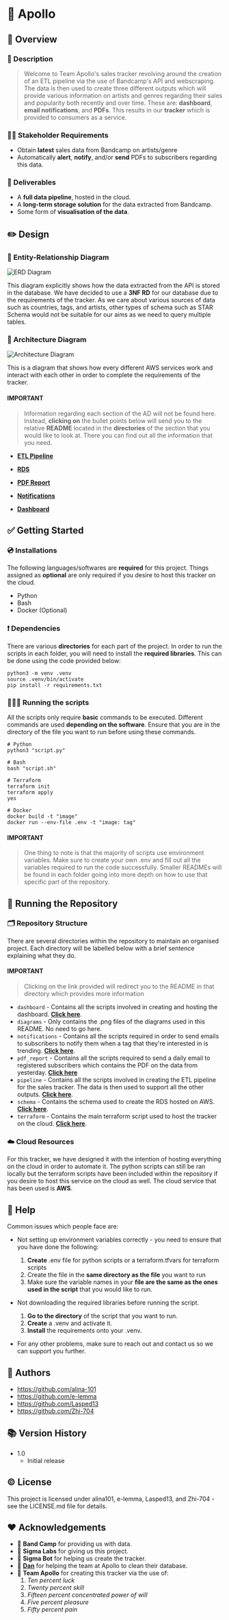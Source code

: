 # 🎼 Apollo



## 🔎 Overview

### 📝 Description
> Welcome to Team Apollo's sales tracker revolving around the creation of an ETL pipeline via the use of Bandcamp's API and webscraping. The data is then used to create three different outputs which will provide various information on artists and genres regarding their sales and popularity both recently and over time. These are: **dashboard**, **email notifications**, and **PDFs**. This results in our **tracker** which is provided to consumers as a service.

### 👩‍💼 Stakeholder Requirements
- Obtain **latest** sales data from Bandcamp on artists/genre
- Automatically **alert**, **notify**, and/or **send** PDFs to subscribers regarding this data.

### 🎯 Deliverables
- A **full data pipeline**, hosted in the cloud.
- A **long-term storage solution** for the data extracted from Bandcamp.
- Some form of **visualisation of the data**.


## ✏️ Design

### 📏 Entity-Relationship Diagram
![ERD Diagram](https://github.com/Zhi-704/c11-apollo-bandcamp-tracker/blob/main/diagrams/ERD.png)

This diagram explicitly shows how the data extracted from the API is stored in the database. We have decided to use a **3NF RD** for our database due to the requirements of the tracker. As we care about various sources of data such as countries, tags, and artists, other types of schema such as STAR Schema would not be suitable for our aims as we need to query multiple tables. 

### 📐 Architecture Diagram
![Architecture Diagram](https://github.com/Zhi-704/c11-apollo-bandcamp-tracker/blob/main/diagrams/Architecture_Diagram.png)

This is a diagram that shows how every different AWS services work and interact with each other in order to complete the requirements of the tracker.

#### **IMPORTANT**
 >Information regarding each section of the AD will not be found here. Instead, **clicking on** the bullet points below will send you to the relative **README** located in the **directories** of the section that you would like to look at. There you can find out all the information that you need.


- [**ETL Pipeline**](./pipeline/README.md)

- [**RDS**](./schema/README.md)

- [**PDF Report**](./pdf_report/README.md)

- [**Notifications**](./notifications/README.md)

- [**Dashboard**](./dashboard/README.md)




## ✅ Getting Started

### 💿 Installations
The following languages/softwares are **required** for this project. Things assigned as **optional** are only required if you desire to host this tracker on the cloud.
- Python
- Bash
- Docker (Optional)

### ❗️ Dependencies
There are various **directories** for each part of the project. In order to run the scripts in each folder, you will need to install the **required libraries**. This can be done using the code provided below:
```
python3 -m venv .venv
source .venv/bin/activate
pip install -r requirements.txt
```

### 🏃‍♂️‍➡️ Running the scripts
All the scripts only require **basic** commands to be executed. Different commands are used **depending on the software**. Ensure that you are in the directory of the file you want to run before using these commands.
```
# Python
python3 "script.py"

# Bash
bash "script.sh"

# Terraform
terraform init
terraform apply
yes

# Docker
docker build -t "image"
docker run --env-file .env -t "image: tag"
```
#### **IMPORTANT**
>One thing to note is that the majority of scripts use environment variables. Make sure to create your own .env and fill out all the variables required to run the code successfully. Smaller READMEs will be found in each folder going into more depth on how to use that specific part of the repository.


## 🚀 Running the Repository

### 🗂️ Repository Structure
There are several directories within the repository to maintain an organised project. Each directory will be labelled below with a brief sentence explaining what they do. 

#### **IMPORTANT**
>Clicking on the link provided will redirect you to the README in that directory which provides more information

- `dashboard` - Contains all the scripts involved in creating and hosting the dashboard. [**Click here**](./dashboard/README.md).
- `diagrams` - Only contains the .png files of the diagrams used in this README. No need to go here.
- `notifications` - Contains all the scripts required in order to send emails to subscribers to notify them when a tag that they're interested in is trending. [**Click here**](./notifications/README.md).
- `pdf_report` - Contains all the scripts required to send a daily email to registered subscribers which contains the PDF on the data from yesterday. [**Click here**](./pdf_report/README.md)
- `pipeline` - Contains all the scripts involved in creating the ETL pipeline for the sales tracker. The data is then used to support all the other outputs. [**Click here**](./pipeline/README.md).
- `schema` - Contains the schema used to create the RDS hosted on AWS. [**Click here**](./schema/README.md).
- `terraform` - Contains the main terraform script used to host the tracker on the cloud. [**Click here**](./terraform/README.md).


### ☁️ Cloud Resources
For this tracker, we have designed it with the intention of hosting everything on the cloud in order to automate it. The python scripts can still be ran locally but the terraform scripts have been included within the repository if you desire to host this service on the cloud as well. The cloud service that has been used is **AWS**.


## 🚨 Help
Common issues which people face are:

- Not setting up environment variables correctly - you need to ensure that you have done the following: 
  1. **Create** .env file for python scripts or a terraform.tfvars for terraform scripts
  2. Create the file in the **same directory as the file** you want to run
  3. Make sure the variable names in your **file are the same as the ones used in the script** that you would like to run.

- Not downloading the required libraries before running the script.
  1. **Go to the directory** of the script that you want to run.
  2. **Create** a .venv and activate it.
  3. **Install** the requirements onto your .venv.

- For any other problems, make sure to reach out and contact us so we can support you further.


## 📖 Authors
- https://github.com/alina-101
- https://github.com/e-lemma
- https://github.com/Lasped13
- https://github.com/Zhi-704


## 📚 Version History
- 1.0
  - Initial release


## © License
This project is licensed under alina101, e-lemma, Lasped13, and Zhi-704 - see the LICENSE.md file for details.

## ❤️ Acknowledgements
- 🎹 **Band Camp** for providing us with data.
- 🧡 **Sigma Labs** for giving us this project.
- 🤖 **Sigma Bot** for helping us create the tracker.
- 🐙 [**Dan**](https://github.com/Peritract) for helping the team at Apollo to clean their database.
- 🎼 **Team Apollo** for creating this tracker via the use of:
  1. *Ten percent luck*
  2. *Twenty percent skill*
  3. *Fifteen percent concentrated power of will*
  4. *Five percent pleasure*
  5. *Fifty percent pain*